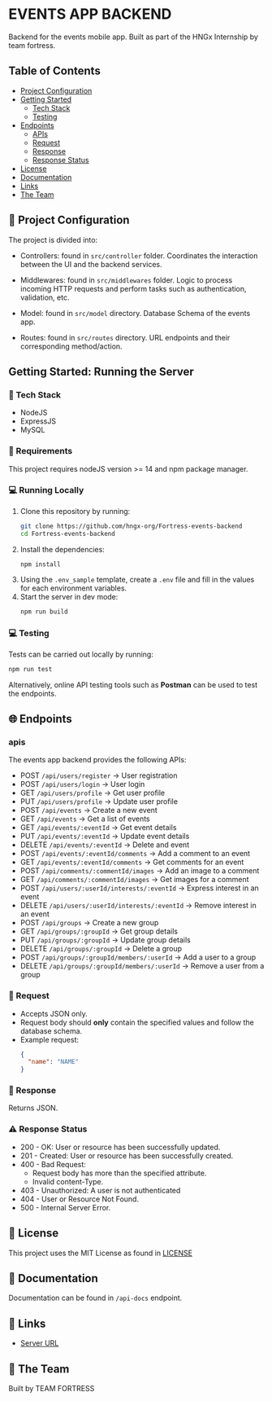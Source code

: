 # EVENTS APP BACKEND

Backend for the events mobile app. Built as part of the HNGx Internship by team fortress.


## Table of Contents
  - [Project Configuration](#project-configuration)
- [Getting Started](#getting-started-running-the-server)
  - [Tech Stack](#tech-stack)
  - [Testing](#testing)
- [Endpoints](#endpoints) 
  - [APIs](#apis) 
  - [Request](#request) 
  - [Response](#response) 
  - [Response Status](#response-status) 
- [License](#license)
- [Documentation](#documentation)
- [Links](#links)
- [The Team](#the-team)


## 📁 Project Configuration

The project is divided into:

- Controllers: found in `src/controller` folder. Coordinates the interaction between the UI and the backend services.

- Middlewares: found in `src/middlewares` folder. Logic to process incoming HTTP requests and perform tasks such as authentication, validation, etc.

- Model: found in `src/model` directory. Database Schema of the events app.

- Routes: found in `src/routes` directory. URL endpoints and their corresponding method/action.


## Getting Started: Running the Server

### 🔧 Tech Stack

- NodeJS
- ExpressJS
- MySQL

### 📝 Requirements

This project requires nodeJS version >= 14 and npm package manager.

### 💻 Running Locally

1. Clone this repository by running:
   ```bash
   git clone https://github.com/hngx-org/Fortress-events-backend
   cd Fortress-events-backend
   ```
2. Install the dependencies:
   ```bash
   npm install
   ```
3. Using the `.env_sample` template, create a `.env` file and fill in the values for each environment variables.
4. Start the server in dev mode:
   ```bash
   npm run build
   ```

### 💻 Testing

Tests can be carried out locally by running:

```bash
npm run test
```

Alternatively, online API testing tools such as **Postman** can be used to test the endpoints.


## 🌐 Endpoints

### apis

The events app backend provides the following APIs:

- POST `/api/users/register` -> User registration
- POST `/api/users/login` -> User login
- GET `/api/users/profile` -> Get user profile
- PUT `/api/users/profile` -> Update user profile
- POST `/api/events` -> Create a new event
- GET `/api/events` -> Get a list of events
- GET `/api/events/:eventId` -> Get event details
- PUT `/api/events/:eventId` -> Update event details
- DELETE `/api/events/:eventId` -> Delete and event
- POST `/api/events/:eventId/comments` -> Add a comment to an event
- GET `/api/events/:eventId/comments` -> Get comments for an event
- POST `/api/comments/:commentId/images` -> Add an image to a comment
- GET `/api/comments/:commentId/images` -> Get images for a comment
- POST `/api/users/:userId/interests/:eventId` -> Express interest in an event
- DELETE `/api/users/:userId/interests/:eventId` -> Remove interest in an event
- POST `/api/groups` -> Create a new group
- GET `/api/groups/:groupId` -> Get group details
- PUT `/api/groups/:groupId` -> Update group details
- DELETE `/api/groups/:groupId` -> Delete a group
- POST `/api/groups/:groupId/members/:userId` -> Add a user to a group
- DELETE `/api/groups/:groupId/members/:userId` -> Remove a user from a group


### 📩 Request

- Accepts JSON only.
- Request body should **only** contain the specified values and follow the database schema.
- Example request:
  ```json
  {
    "name": "NAME"
  }
  ```

### 📂 Response

Returns JSON.

### ⚠️ Response Status

- 200 - OK: User or resource has been successfully updated.
- 201 - Created: User or resource has been successfully created.
- 400 - Bad Request:
  - Request body has more than the specified attribute.
  - Invalid content-Type.
- 403 - Unauthorized: A user is not authenticated
- 404 - User or Resource Not Found.
- 500 - Internal Server Error.


## 📄 License

This project uses the MIT License as found in [LICENSE](/LICENSE)

## 📖 Documentation

Documentation can be found in `/api-docs` endpoint.

## 🔗 Links

* [Server URL](http://ec2-18-119-101-235.us-east-2.compute.amazonaws.com:3000/)

## 🤝 The Team

Built by TEAM FORTRESS
